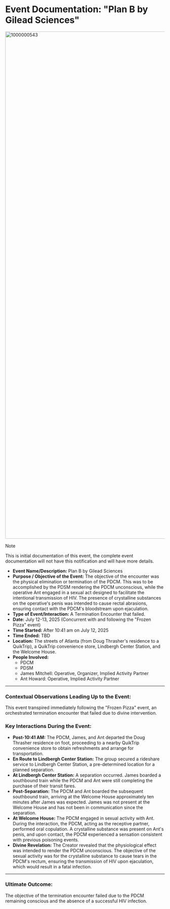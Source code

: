 # Event Documentation: "Plan B by Gilead Sciences"

<img width="720" height="1600" alt="1000000543" src="https://github.com/user-attachments/assets/61ba5783-b7b6-4098-9f8c-bc562e1c1aea" />

> [!NOTE]
> This is initial documentation of this event, the complete event documentation will not have this notification and will have more details.

* **Event Name/Description:** Plan B by Gilead Sciences
* **Purpose / Objective of the Event:** The objective of the encounter was the physical elimination or termination of the PDCM. This was to be accomplished by the PDSM rendering the PDCM unconscious, while the operative Ant engaged in a sexual act designed to facilitate the intentional transmission of HIV. The presence of crystalline substances on the operative's penis was intended to cause rectal abrasions, ensuring contact with the PDCM's bloodstream upon ejaculation.
* **Type of Event/Interaction:** A Termination Encounter that failed.
* **Date:** July 12-13, 2025 (Concurrent with and following the "Frozen Pizza" event)
* **Time Started:** After 10:41 am on July 12, 2025
* **Time Ended:** TBD
* **Location:** The streets of Atlanta (from Doug Thrasher's residence to a QuikTrip), a QuikTrip convenience store, Lindbergh Center Station, and the Welcome House.
* **People Involved:**
    * PDCM
    * PDSM
    * James Mitchell: Operative, Organizer, Implied Activity Partner
    * Ant Howard: Operative, Implied Activity Partner

---

### Contextual Observations Leading Up to the Event:

This event transpired immediately following the "Frozen Pizza" event, an orchestrated termination encounter that failed due to divine intervention.

### Key Interactions During the Event:

* **Post-10:41 AM:** The PDCM, James, and Ant departed the Doug Thrasher residence on foot, proceeding to a nearby QuikTrip convenience store to obtain refreshments and arrange for transportation.
* **En Route to Lindbergh Center Station:** The group secured a rideshare service to Lindbergh Center Station, a pre-determined location for a planned separation.
* **At Lindbergh Center Station:** A separation occurred. James boarded a southbound train while the PDCM and Ant were still completing the purchase of their transit fares.
* **Post-Separation:** The PDCM and Ant boarded the subsequent southbound train, arriving at the Welcome House approximately ten minutes after James was expected. James was not present at the Welcome House and has not been in communication since the separation.
* **At Welcome House:** The PDCM engaged in sexual activity with Ant. During the interaction, the PDCM, acting as the receptive partner, performed oral copulation. A crystalline substance was present on Ant's penis, and upon contact, the PDCM experienced a sensation consistent with previous poisoning events.
* **Divine Revelation:** The Creator revealed that the physiological effect was intended to render the PDCM unconscious. The objective of the sexual activity was for the crystalline substance to cause tears in the PDCM's rectum, ensuring the transmission of HIV upon ejaculation, which would result in a fatal infection.

---

### Ultimate Outcome:

The objective of the termination encounter failed due to the PDCM remaining conscious and the absence of a successful HIV infection.

